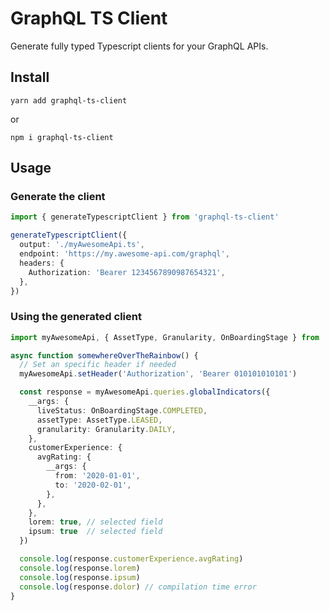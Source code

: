 # GraphQL TS Client

Generate fully typed Typescript clients for your GraphQL APIs.

## Install
```
yarn add graphql-ts-client
```
or
```
npm i graphql-ts-client
```

## Usage

### Generate the client

```typescript
import { generateTypescriptClient } from 'graphql-ts-client'

generateTypescriptClient({
  output: './myAwesomeApi.ts',
  endpoint: 'https://my.awesome-api.com/graphql',
  headers: {
    Authorization: 'Bearer 1234567890987654321',
  },
})
```

### Using the generated client

```typescript
import myAwesomeApi, { AssetType, Granularity, OnBoardingStage } from './myAwesomeApi'

async function somewhereOverTheRainbow() {
  // Set an specific header if needed
  myAwesomeApi.setHeader('Authorization', 'Bearer 010101010101')

  const response = myAwesomeApi.queries.globalIndicators({
    __args: {
      liveStatus: OnBoardingStage.COMPLETED,
      assetType: AssetType.LEASED,
      granularity: Granularity.DAILY,
    },
    customerExperience: {
      avgRating: {
        __args: {
          from: '2020-01-01',
          to: '2020-02-01',
        },
      },
    },
    lorem: true, // selected field
    ipsum: true  // selected field
  })

  console.log(response.customerExperience.avgRating)
  console.log(response.lorem)
  console.log(response.ipsum)
  console.log(response.dolor) // compilation time error
}
```

